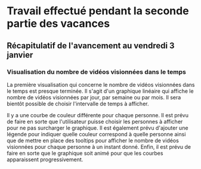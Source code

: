 # Travail effectué pendant la seconde partie des vacances

## Récapitulatif de l'avancement au vendredi 3 janvier

### Visualisation du nombre de vidéos visionnées dans le temps

La première visualisation qui concerne le nombre de vidéos visionnées dans le temps est presque terminée. Il s'agit d'un graphique linéaire qui affiche le nombre de vidéos visionnées par jour, par semaine ou par mois. Il sera bientôt possible de choisir l'intervalle de temps à afficher.

Il y a une courbe de couleur différente pour chaque personne. Il est prévu de faire en sorte que l'utilisateur puisse choisir les personnes à afficher pour ne pas surcharger le graphique. Il est également prévu d'ajouter une légende pour indiquer quelle couleur correspond à quelle personne ainsi que de mettre en place des tooltips pour afficher le nombre de vidéos visionnées pour chaque personne à un instant donné. Enfin, il est prévu de faire en sorte que le graphique soit animé pour que les courbes apparaissent progressivement.